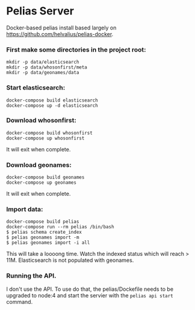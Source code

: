 # Pelias Server

Docker-based pelias install based largely on https://github.com/helvalius/pelias-docker.

### First make some directories in the project root:

```
mkdir -p data/elasticsearch
mkdir -p data/whosonfirst/meta
mkdir -p data/geonames/data
```

### Start elasticsearch:

```
docker-compose build elasticsearch
docker-compose up -d elasticsearch
```

### Download whosonfirst:

```
docker-compose build whosonfirst
docker-compose up whosonfirst
```

It will exit when complete.

### Download geonames:

```
docker-compose build geonames
docker-compose up geonames
```

It will exit when complete.

### Import data:

```
docker-compose build pelias
docker-compose run --rm pelias /bin/bash
$ pelias schema create_index
$ pelias geonames import -m
$ pelias geonames import -i all
```

This will take a loooong time.  Watch the indexed status which will
reach > 11M.  Elasticsearch is not populated with geonames.

### Running the API.

I don't use the API.  To use do that, the pelias/Dockefile needs to be
upgraded to node:4 and start the servier with the `pelias api start`
command.
